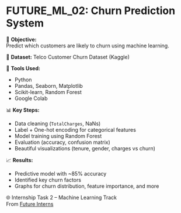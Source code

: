 # FUTURE_ML_02: Churn Prediction System

🎯 **Objective:**  
Predict which customers are likely to churn using machine learning.

📁 **Dataset:** Telco Customer Churn Dataset (Kaggle)

🧰 **Tools Used:**  
- Python  
- Pandas, Seaborn, Matplotlib  
- Scikit-learn, Random Forest  
- Google Colab

📊 **Key Steps:**  
- Data cleaning (`TotalCharges`, NaNs)  
- Label + One-hot encoding for categorical features  
- Model training using Random Forest  
- Evaluation (accuracy, confusion matrix)  
- Beautiful visualizations (tenure, gender, charges vs churn)

📈 **Results:**  
- Predictive model with ~85% accuracy  
- Identified key churn factors  
- Graphs for churn distribution, feature importance, and more

🌐 Internship Task 2 – Machine Learning Track  
From [Future Interns](https://futureinterns.com)
